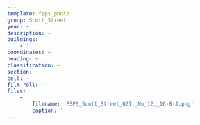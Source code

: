 ```yaml
---
template: fsps_photo
group: Scott_Street
year: ~
description: ~
buildings:
    - ''
coordinates: ~
heading: ~
classification: ~
section: ~
cell: ~
film_roll: ~
files:
    -
        filename: 'FSPS_Scott_Street_021,_No_12,_16-8-J.png'
        caption: ''
---
```

